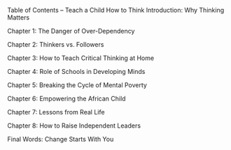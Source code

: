 Table of Contents – Teach a Child How to Think
Introduction: Why Thinking Matters

Chapter 1: The Danger of Over-Dependency

Chapter 2: Thinkers vs. Followers

Chapter 3: How to Teach Critical Thinking at Home

Chapter 4: Role of Schools in Developing Minds

Chapter 5: Breaking the Cycle of Mental Poverty

Chapter 6: Empowering the African Child

Chapter 7: Lessons from Real Life

Chapter 8: How to Raise Independent Leaders

Final Words: Change Starts With You
